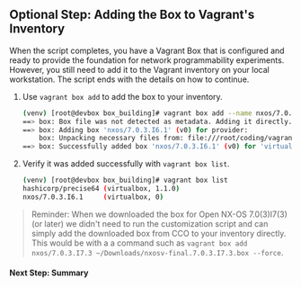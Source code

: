## Optional Step: Adding the Box to Vagrant's Inventory

When the script completes, you have a Vagrant Box that is configured and ready to provide the foundation for network programmability experiments. However, you still need to add it to the Vagrant inventory on your local workstation. The script ends with the details on how to continue.

1. Use `vagrant box add` to add the box to your inventory.

    ```bash
    (venv) [root@devbox box_building]# vagrant box add --name nxos/7.0.3.I6.1 /root/coding/vagrant_net_prog/box_building/created_boxes/nxos_7.0.3.I6.1/nxos_7.0.3.I6.1.box --force
    ==> box: Box file was not detected as metadata. Adding it directly...
    ==> box: Adding box 'nxos/7.0.3.I6.1' (v0) for provider:
        box: Unpacking necessary files from: file:///root/coding/vagrant_net_prog/box_building/created_boxes/nxos_7.0.3.I6.1/nxos_7.0.3.I6.1.box
    ==> box: Successfully added box 'nxos/7.0.3.I6.1' (v0) for 'virtualbox'!
    ```

1. Verify it was added successfully with `vagrant box list`.

    ```bash
    (venv) [root@devbox box_building]# vagrant box list
    hashicorp/precise64 (virtualbox, 1.1.0)
    nxos/7.0.3.I6.1     (virtualbox, 0)
    ```

> Reminder: When we downloaded the box for Open NX-OS 7.0(3)I7(3) (or later) we didn't need to run the customization script and can simply add the downloaded box from CCO to your inventory directly.  This would be with a a command such as `vagrant box add nxos/7.0.3.I7.3 ~/Downloads/nxosv-final.7.0.3.I7.3.box --force`.

#### Next Step: Summary
